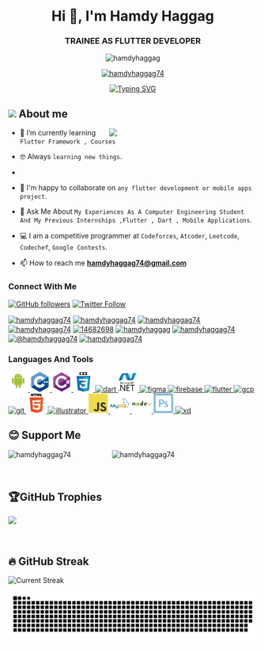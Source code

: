 <h1 align="center">Hi 👋, I'm Hamdy Haggag</h1>
<h3 align="center">TRAINEE AS FLUTTER DEVELOPER</h3>
<p align="center"> <img align="centre" src="https://visitor-badge.laobi.icu/badge?page_id=zeeid" alt="hamdyhaggag" /> </p>


<p align="center"> <a href="https://twitter.com/hamdyhaggag74" target="blank"><img src="https://img.shields.io/twitter/follow/hamdyhaggag74?logo=twitter&style=for-the-badge" alt="hamdyhaggag74" /></a> </p>


<p align="center">
  <a href="https://git.io/typing-svg"><img src="https://readme-typing-svg.herokuapp.com?font=montserrat&weight=900&size=25&pause=1000&width=435&lines=welcome+To+My+Github+Profile;+I%E2%80%99m+Hamdy+Haggag+Junior+CE;I%E2%80%99m+Currently+Learning+Flutter" alt="Typing SVG" /></a>
</p>

## <picture><img src = "https://github.com/7oSkaaa/7oSkaaa/blob/main/Images/about_me.gif?raw=true" width = 70px></picture> About me
<picture> <img align="right" src="https://github.com/7oSkaaa/7oSkaaa/blob/main/Images/Right_Side.gif?raw=true" width = 300px></picture>

- 🌱 I’m currently learning `Flutter Framework , Courses`
- :nerd_face: Always `learning new things`.
- 
- 👯 I'm happy to collaborate on `any flutter development or mobile apps project`.

- 💬 Ask Me About `My Experiences As A Computer Engineering Student And My Previous Internships ,Flutter , Dart , Mobile Applications`.
- :computer: I am a competitive programmer at `Codeforces`, `Atcoder`, `Leetcode`, `Codechef`, `Google Contests`.
- 📫 How to reach me **hamdyhaggag74@gmail.com**

<h3 align="left">Connect With Me</h3>

[![GitHub followers](https://img.shields.io/github/followers/sriharikapu?style=social)](https://www.github.com/hamdyhaggag)
[![Twitter Follow](https://img.shields.io/twitter/follow/HamdyHaggag?style=social)](https://www.twitter.com/hamdyhaggag74) 

<p align="left">
<a href="https://fb.com/hamdyhaggag74" target="blank"><img align="center" src="https://raw.githubusercontent.com/rahuldkjain/github-profile-readme-generator/master/src/images/icons/Social/facebook.svg" alt="hamdyhaggag74" height="30" width="40" /></a>
<a href="https://twitter.com/hamdyhaggag74" target="blank"><img align="center" src="https://raw.githubusercontent.com/rahuldkjain/github-profile-readme-generator/master/src/images/icons/Social/twitter.svg" alt="hamdyhaggag74" height="30" width="40" /></a>
<a href="https://linkedin.com/in/hamdyhaggag74" target="blank"><img align="center" src="https://raw.githubusercontent.com/rahuldkjain/github-profile-readme-generator/master/src/images/icons/Social/linked-in-alt.svg" alt="hamdyhaggag74" height="30" width="40" /></a>
<a href="https://instagram.com/hamdyhaggag74" target="blank"><img align="center" src="https://raw.githubusercontent.com/rahuldkjain/github-profile-readme-generator/master/src/images/icons/Social/instagram.svg" alt="hamdyhaggag74" height="30" width="40" /></a>
<a href="https://stackoverflow.com/users/14682698" target="blank"><img align="center" src="https://raw.githubusercontent.com/rahuldkjain/github-profile-readme-generator/master/src/images/icons/Social/stack-overflow.svg" alt="14682698" height="30" width="40" /></a>
<a href="https://www.behance.net/hamdyhaggag" target="blank"><img align="center" src="https://raw.githubusercontent.com/rahuldkjain/github-profile-readme-generator/master/src/images/icons/Social/behance.svg" alt="hamdyhaggag" height="30" width="40" /></a>
<a href="https://dribbble.com/hamdyhaggag74" target="blank"><img align="center" src="https://raw.githubusercontent.com/rahuldkjain/github-profile-readme-generator/master/src/images/icons/Social/dribbble.svg" alt="hamdyhaggag74" height="30" width="40" /></a>
<a href="https://medium.com/@hamdyhaggag74" target="blank"><img align="center" src="https://raw.githubusercontent.com/rahuldkjain/github-profile-readme-generator/master/src/images/icons/Social/medium.svg" alt="@hamdyhaggag74" height="30" width="40" /></a>
<a href="https://www.leetcode.com/hamdyhaggag74" target="blank"><img align="center" src="https://raw.githubusercontent.com/rahuldkjain/github-profile-readme-generator/master/src/images/icons/Social/leet-code.svg" alt="hamdyhaggag74" height="30" width="40" /></a>
</p>


<h3 align="left">Languages And Tools</h3>
<p align="left"> <a href="https://developer.android.com" target="_blank" rel="noreferrer"> <img src="https://raw.githubusercontent.com/devicons/devicon/master/icons/android/android-original-wordmark.svg" alt="android" width="40" height="40"/> </a> <a href="https://www.w3schools.com/cpp/" target="_blank" rel="noreferrer"> <img src="https://raw.githubusercontent.com/devicons/devicon/master/icons/cplusplus/cplusplus-original.svg" alt="cplusplus" width="40" height="40"/> </a> <a href="https://www.w3schools.com/cs/" target="_blank" rel="noreferrer"> <img src="https://raw.githubusercontent.com/devicons/devicon/master/icons/csharp/csharp-original.svg" alt="csharp" width="40" height="40"/> </a> <a href="https://www.w3schools.com/css/" target="_blank" rel="noreferrer"> <img src="https://raw.githubusercontent.com/devicons/devicon/master/icons/css3/css3-original-wordmark.svg" alt="css3" width="40" height="40"/> </a> <a href="https://dart.dev" target="_blank" rel="noreferrer"> <img src="https://www.vectorlogo.zone/logos/dartlang/dartlang-icon.svg" alt="dart" width="40" height="40"/> </a> <a href="https://dotnet.microsoft.com/" target="_blank" rel="noreferrer"> <img src="https://raw.githubusercontent.com/devicons/devicon/master/icons/dot-net/dot-net-original-wordmark.svg" alt="dotnet" width="40" height="40"/> </a> <a href="https://www.figma.com/" target="_blank" rel="noreferrer"> <img src="https://www.vectorlogo.zone/logos/figma/figma-icon.svg" alt="figma" width="40" height="40"/> </a> <a href="https://firebase.google.com/" target="_blank" rel="noreferrer"> <img src="https://www.vectorlogo.zone/logos/firebase/firebase-icon.svg" alt="firebase" width="40" height="40"/> </a> <a href="https://flutter.dev" target="_blank" rel="noreferrer"> <img src="https://www.vectorlogo.zone/logos/flutterio/flutterio-icon.svg" alt="flutter" width="40" height="40"/> </a> <a href="https://cloud.google.com" target="_blank" rel="noreferrer"> <img src="https://www.vectorlogo.zone/logos/google_cloud/google_cloud-icon.svg" alt="gcp" width="40" height="40"/> </a> <a href="https://git-scm.com/" target="_blank" rel="noreferrer"> <img src="https://www.vectorlogo.zone/logos/git-scm/git-scm-icon.svg" alt="git" width="40" height="40"/> </a> <a href="https://www.w3.org/html/" target="_blank" rel="noreferrer"> <img src="https://raw.githubusercontent.com/devicons/devicon/master/icons/html5/html5-original-wordmark.svg" alt="html5" width="40" height="40"/> </a> <a href="https://www.adobe.com/in/products/illustrator.html" target="_blank" rel="noreferrer"> <img src="https://www.vectorlogo.zone/logos/adobe_illustrator/adobe_illustrator-icon.svg" alt="illustrator" width="40" height="40"/> </a> <a href="https://developer.mozilla.org/en-US/docs/Web/JavaScript" target="_blank" rel="noreferrer"> <img src="https://raw.githubusercontent.com/devicons/devicon/master/icons/javascript/javascript-original.svg" alt="javascript" width="40" height="40"/> </a> <a href="https://www.mysql.com/" target="_blank" rel="noreferrer"> <img src="https://raw.githubusercontent.com/devicons/devicon/master/icons/mysql/mysql-original-wordmark.svg" alt="mysql" width="40" height="40"/> </a> <a href="https://nodejs.org" target="_blank" rel="noreferrer"> <img src="https://raw.githubusercontent.com/devicons/devicon/master/icons/nodejs/nodejs-original-wordmark.svg" alt="nodejs" width="40" height="40"/> </a> <a href="https://www.photoshop.com/en" target="_blank" rel="noreferrer"> <img src="https://raw.githubusercontent.com/devicons/devicon/master/icons/photoshop/photoshop-line.svg" alt="photoshop" width="40" height="40"/> </a> <a href="https://www.adobe.com/products/xd.html" target="_blank" rel="noreferrer"> <img src="https://cdn.worldvectorlogo.com/logos/adobe-xd.svg" alt="xd" width="40" height="40"/> </a> </p>


 ## 😊 Support Me
<p><a href="https://www.buymeacoffee.com/hamdyhaggag74"> <img align="left" src="https://cdn.buymeacoffee.com/buttons/v2/default-yellow.png" height="50" width="210" alt="hamdyhaggag74" /></a><a href="https://ko-fi.com/hamdyhaggag74"> <img align="left" src="https://cdn.ko-fi.com/cdn/kofi3.png?v=3" height="50" width="210" alt="hamdyhaggag74" /></a></p><br>
<br>

<br>

## 🏆GitHub Trophies
![](https://github-profile-trophy.vercel.app/?username=nneji123&theme=light&no-frame=false&no-bg=false&margin-w=4)

<br>

## 🔥 GitHub Streak

<p align="left"> <img alt="Current Streak" src="https://github-readme-streak-stats.herokuapp.com/?user=deepshikhayadav&theme=light" /> </p>


<p align="center">
  <img  src="https://raw.githubusercontent.com/Elanza-48/Elanza-48/main/resources/img/github-contribution-grid-snake.svg"
    alt="example" />
</p>
